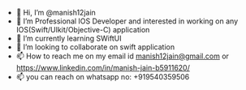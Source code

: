 - 👋 Hi, I’m @manish12jain
- 👀 I’m Professional IOS Developer and interested in working on any IOS(Swift/UIkit/Objective-C) application
- 🌱 I’m currently learning SWiftUI
- 💞️ I’m looking to collaborate on swift application
- 📫 How to reach me on my email id manish12jain@gmail.com or https://www.linkedin.com/in/manish-jain-b5911620/
- 📫 you can reach on whatsapp no: +919540359506 

<!---
manish12jain/manish12jain is a ✨ special ✨ repository because its `README.md` (this file) appears on your GitHub profile.
You can click the Preview link to take a look at your changes.
--->
